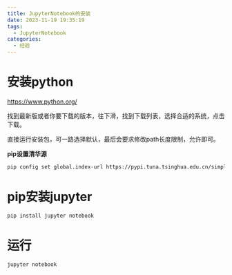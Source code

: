 ```yaml
---
title: JupyterNotebook的安装
date: 2023-11-19 19:35:19
tags:
  - JupyterNotebook
categories:
  - 经验
---
```


# 安装python

https://www.python.org/

找到最新版或者你要下载的版本，往下滑，找到下载列表，选择合适的系统，点击下载。

直接运行安装包，可一路选择默认，最后会要求修改path长度限制，允许即可。

**pip设置清华源**

```bash
pip config set global.index-url https://pypi.tuna.tsinghua.edu.cn/simple
```

# pip安装jupyter

```bash
pip install jupyter notebook
```

# 运行

```bash
jupyter notebook
```


